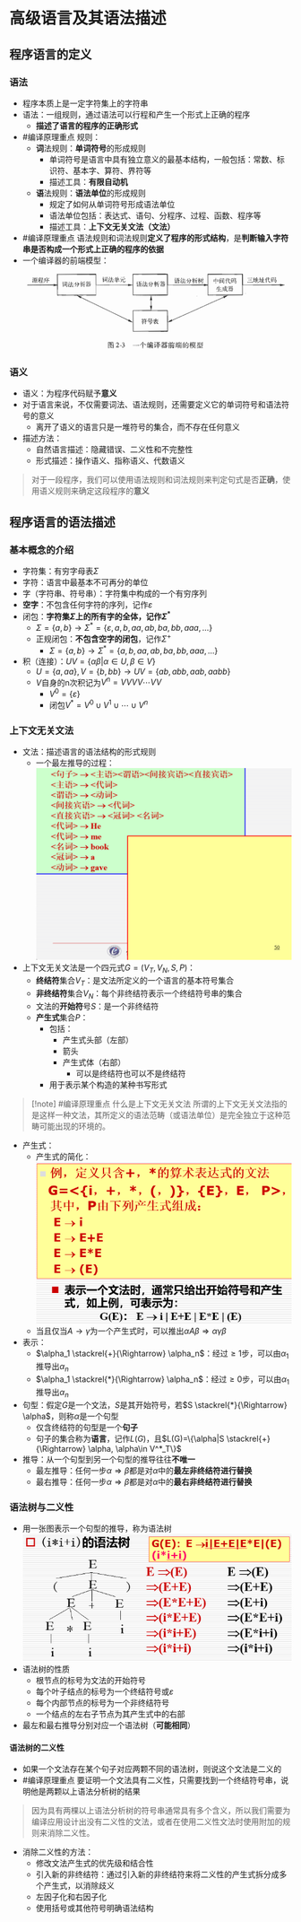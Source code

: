 # 高级语言及其语法描述
## 程序语言的定义
### 语法
- 程序本质上是一定字符集上的字符串
- 语法：一组规则，通过语法可以行程和产生一个形式上正确的程序
	- **描述了语言的程序的正确形式**
- #编译原理重点 规则：
	- **词**法规则：**单词符号**的形成规则
		- 单词符号是语言中具有独立意义的最基本结构，一般包括：常数、标识符、基本字、算符、界符等
		- 描述工具：**有限自动机**
	- **语**法规则：**语法单位**的形成规则
		- 规定了如何从单词符号形成语法单位
		- 语法单位包括：表达式、语句、分程序、过程、函数、程序等
		- 描述工具：**上下文无关文法（文法）**
- #编译原理重点 语法规则和词法规则**定义了程序的形式结构**，是**判断输入字符串是否构成一个形式上正确的程序的依据**
- 一个编译器的前端模型：![image.png](https://raw.githubusercontent.com/alwaysmissin/picgo/main/20230416110048.png)

### 语义
- 语义：为程序代码赋予**意义**
- 对于语言来说，不仅需要词法、语法规则，还需要定义它的单词符号和语法符号的意义
	- 离开了语义的语言只是一堆符号的集合，而不存在任何意义
- 描述方法：
	- 自然语言描述：隐藏错误、二义性和不完整性
	- 形式描述：操作语义、指称语义、代数语义

> 对于一段程序，我们可以使用语法规则和词法规则来判定句式是否**正确**，使用语义规则来确定这段程序的**意义**

## 程序语言的语法描述
### 基本概念的介绍
- 字符集：有穷字母表$\Sigma$
- 字符：语言中最基本不可再分的单位
- 字（字符串、符号串）：字符集中构成的一个有穷序列
- **空字**：不包含任何字符的序列，记作$\varepsilon$
- 闭包：**字符集$\Sigma$上的所有字的全体，记作$\Sigma^*$**
	- $\Sigma=\{a,b\}\rightarrow\Sigma^*=\{\varepsilon, a, b, aa, ab, ba, bb, aaa, \dots \}$
	- 正规闭包：**不包含空字的闭包**，记作$\Sigma^+$
		- $\Sigma=\{a,b\}\rightarrow\Sigma^*=\{a, b, aa, ab, ba, bb, aaa, \dots \}$
- 积（连接）：$UV=\{\alpha\beta|\alpha \in U, \beta \in V\}$
	- $U=\{a, aa\}, V=\{b, bb\}\rightarrow UV=\{ab, abb, aab, aabb\}$
	- $V$自身的n次积记为$V^n=VVVV\cdots VV$
		- $V^0=\{\varepsilon\}$
		- 闭包$V^*=V^0\cup V^1\cup \cdots \cup V^n$

### 上下文无关文法
- 文法：描述语言的语法结构的形式规则
	- 一个最左推导的过程：![文法的推导过程.gif](https://raw.githubusercontent.com/alwaysmissin/picgo/main/%E6%96%87%E6%B3%95%E7%9A%84%E6%8E%A8%E5%AF%BC%E8%BF%87%E7%A8%8B.gif)
- 上下文无关文法是一个四元式$G=(V_T,V_N,S,P)$：
	- **终结符**集合$V_T$：是文法所定义的一个语言的基本符号集合
	- **非终结符**集合$V_N$：每个非终结符表示一个终结符号串的集合
	- 文法的**开始符**号$S$：是一个非终结符
	- **产生式**集合$P$：
		- 包括：
			- 产生式头部（左部）
			- 箭头
			- 产生式体（右部）
				- 可以是终结符也可以不是终结符
		- 用于表示某个构造的某种书写形式
> [!note] #编译原理重点 什么是上下文无关文法
> 所谓的上下文无关文法指的是这样一种文法，其所定义的语法范畴（或语法单位）是完全独立于这种范畴可能出现的环境的。
- 产生式：
	- 产生式的简化：![image.png](https://raw.githubusercontent.com/alwaysmissin/picgo/main/20230416113326.png)
	- 当且仅当$A\rightarrow \gamma$为一个产生式时，可以推出$\alpha A \beta \Rightarrow\alpha\gamma\beta$
- 表示：
	- $\alpha_1 \stackrel{+}{\Rightarrow} \alpha_n$：经过$\ge 1$步，可以由$\alpha_1$推导出$\alpha_n$
	- $\alpha_1 \stackrel{*}{\Rightarrow} \alpha_n$：经过$\ge 0$步，可以由$\alpha_1$推导出$\alpha_n$
- 句型：假定$G$是一个文法，$S$是其开始符号，若$S \stackrel{*}{\Rightarrow} \alpha$，则称$\alpha$是一个句型
	- 仅含终结符的句型是一个**句子**
	- 句子的集合称为**语言**，记作$L(G)$，且$L(G)=\{\alpha|S \stackrel{+}{\Rightarrow} \alpha, \alpha\in V^*_T\}$
- 推导：从一个句型到另一个句型的推导往往**不唯一**
	- 最左推导：任何一步$\alpha\Rightarrow\beta$都是对$\alpha$中的**最左非终结符进行替换**
	- 最右推导：任何一步$\alpha\Rightarrow\beta$都是对$\alpha$中的**最右非终结符进行替换**

### 语法树与二义性
- 用一张图表示一个句型的推导，称为语法树
![image.png](https://raw.githubusercontent.com/alwaysmissin/picgo/main/20230416141212.png)
- 语法树的性质
	- 根节点的标号为文法的开始符号
	- 每个叶子结点的标号为一个终结符号或$\varepsilon$
	- 每个内部节点的标号为一个非终结符号
	- 一个结点的左右子节点为其产生式中的右部
- 最左和最右推导分别对应一个语法树（**可能相同**）
#### 语法树的二义性
- 如果一个文法存在某个句子对应两颗不同的语法树，则说这个文法是二义的
- #编译原理重点 要证明一个文法具有二义性，只需要找到一个终结符号串，说明他是两颗以上语法分析树的结果
> 因为具有两棵以上语法分析树的符号串通常具有多个含义，所以我们需要为编译应用设计出没有二义性的文法，或者在使用二义性文法时使用附加的规则来消除二义性。
- 消除二义性的方法：
	- 修改文法产生式的优先级和结合性
	- 引入新的非终结符：通过引入新的非终结符来将二义性的产生式拆分成多个产生式，以消除歧义
	- 左因子化和右因子化
	- 使用括号或其他符号明确语法结构